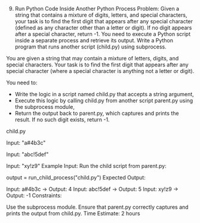 9. Run Python Code Inside Another Python Process
Problem: Given a string that contains a mixture of digits, letters, and special characters, your task is to find the first digit that appears after any special character (defined as any character other than a letter or digit). If no digit appears after a special character, return -1. You need to execute a Python script inside a separate process and retrieve its output. Write a Python program that runs another script (child.py) using subprocess.

You are given a string that may contain a mixture of letters, digits, and special characters. Your task is to find the first digit that appears after any special character (where a special character is anything not a letter or digit).

You need to:

- Write the logic in a script named child.py that accepts a string argument,
- Execute this logic by calling child.py from another script parent.py using the subprocess module,
- Return the output back to parent.py, which captures and prints the result. If no such digit exists, return -1.

child.py

Input: "a#4b3c"

Input: "abc!5def"

Input: "xy!z9"
Example Input: Run the child script from parent.py:

output = run_child_process("child.py")
Expected Output:

Input: a#4b3c → Output: 4
Input: abc!5def → Output: 5
Input: xy!z9 → Output: -1
Constraints:

Use the subprocess module.
Ensure that parent.py correctly captures and prints the output from child.py.
Time Estimate: 2 hours